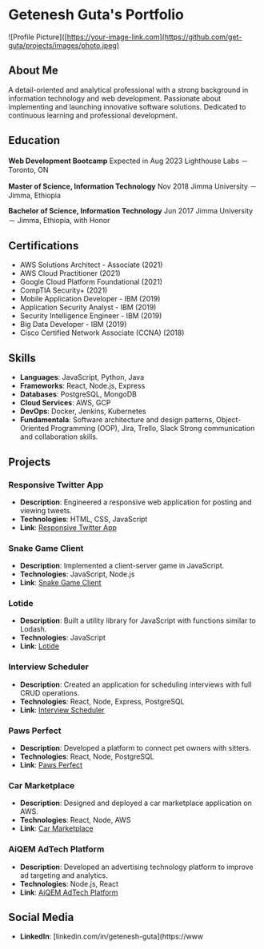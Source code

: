 # Getenesh Guta's Portfolio

![Profile Picture]([https://your-image-link.com](https://github.com/get-guta/projects/images/photo.jpeg)

## About Me

A detail-oriented and analytical professional with a strong background in information technology and web development. Passionate about implementing and launching innovative software solutions. Dedicated to continuous learning and professional development.

## Education

**Web Development Bootcamp**
Expected in Aug 2023
Lighthouse Labs － Toronto, ON

**Master of Science, Information Technology**
Nov 2018
Jimma University － Jimma, Ethiopia

**Bachelor of Science, Information Technology**
Jun 2017
Jimma University － Jimma, Ethiopia, with Honor

## Certifications

- AWS Solutions Architect - Associate (2021)
- AWS Cloud Practitioner (2021)
- Google Cloud Platform Foundational (2021)
- CompTIA Security+ (2021)
- Mobile Application Developer - IBM (2019)
- Application Security Analyst - IBM (2019)
- Security Intelligence Engineer - IBM (2019)
- Big Data Developer - IBM (2019)
- Cisco Certified Network Associate (CCNA) (2018)

## Skills

- **Languages**: JavaScript, Python, Java
- **Frameworks**: React, Node.js, Express
- **Databases**: PostgreSQL, MongoDB
- **Cloud Services**: AWS, GCP
- **DevOps**: Docker, Jenkins, Kubernetes
- **Fundamentala**: Software architecture and design patterns, Object-Oriented Programming (OOP), Jira, Trello, Slack Strong communication and collaboration skills.

## Projects

### Responsive Twitter App
- **Description**: Engineered a responsive web application for posting and viewing tweets.
- **Technologies**: HTML, CSS, JavaScript
- **Link**: [Responsive Twitter App](https://github.com/get-guta/tweeter)

### Snake Game Client
- **Description**: Implemented a client-server game in JavaScript.
- **Technologies**: JavaScript, Node.js
- **Link**: [Snake Game Client](https://github.com/get-guta/snake-client)

### Lotide
- **Description**: Built a utility library for JavaScript with functions similar to Lodash.
- **Technologies**: JavaScript
- **Link**: [Lotide](https://github.com/get-guta/lotide)

### Interview Scheduler
- **Description**: Created an application for scheduling interviews with full CRUD operations.
- **Technologies**: React, Node, Express, PostgreSQL
- **Link**: [Interview Scheduler](https://github.com/get-guta/scheduler)

### Paws Perfect
- **Description**: Developed a platform to connect pet owners with sitters.
- **Technologies**: React, Node, PostgreSQL
- **Link**: [Paws Perfect](https://github.com/get-guta/paws-perfect)

### Car Marketplace
- **Description**: Designed and deployed a car marketplace application on AWS.
- **Technologies**: React, Node, AWS
- **Link**: [Car Marketplace](https://github.com/get-guta/cars_marketplace)

### AiQEM AdTech Platform
- **Description**: Developed an advertising technology platform to improve ad targeting and analytics.
- **Technologies**: Node.js, React
- **Link**: [AiQEM AdTech Platform](https://github.com/AiQeM-Tech)

## Social Media

- **LinkedIn**: [linkedin.com/in/getenesh-guta](https://www
